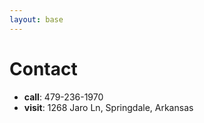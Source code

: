 ```yaml
---
layout: base
---
```

# Contact

- **call**: 479-236-1970
- **visit**: 1268 Jaro Ln, Springdale, Arkansas
